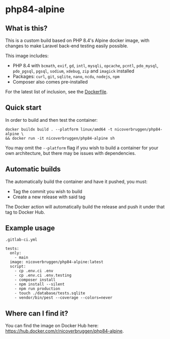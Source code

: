 # php84-alpine

## What is this?

This is a custom build based on PHP 8.4's Alpine docker image, with changes to make Laravel back-end testing easily possible.

This image includes:

- PHP 8.4 with `bcmath`, `exif`, `gd`, `intl`, `mysqli`, `opcache`, `pcntl`, `pdo_mysql`, `pdo_pgsql`, `pgsql`, `sodium`, `xdebug`, `zip` and `imagick` installed
- Packages: `curl`, `git`, `sqlite`, `nano`, `ncdu`, `nodejs`, `npm`
- Composer also comes pre-installed

For the latest list of inclusion, see the [Dockerfile](./Dockerfile).

## Quick start

In order to build and then test the container:

    docker buildx build . --platform linux/amd64 -t nicoverbruggen/php84-alpine \
    && docker run -it nicoverbruggen/php84-alpine sh

You may omit the `--platform` flag if you wish to build a container for your own architecture, but there may be issues with dependencies.

## Automatic builds

The automatically build the container and have it pushed, you must:

* Tag the commit you wish to build
* Create a new release with said tag

The Docker action will automatically build the release and push it under that tag to Docker Hub.

## Example usage

`.gitlab-ci.yml`
```
tests:
  only:
    - main
  image: nicoverbruggen/php84-alpine:latest
  script:
    - cp .env.ci .env
    - cp .env.ci .env.testing
    - composer install
    - npm install --silent
    - npm run production
    - touch ./database/tests.sqlite
    - vendor/bin/pest --coverage --colors=never
```

## Where can I find it?

You can find the image on Docker Hub here: https://hub.docker.com/r/nicoverbruggen/php84-alpine.